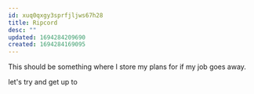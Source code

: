```yaml
---
id: xuq0qxgy3sprfjljws67h28
title: Ripcord
desc: ""
updated: 1694284209690
created: 1694284169095
---
```


This should be something where I store my plans for if my job goes away.

let's try and get up to
